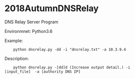 # 2018AutumnDNSRelay

DNS Relay Server Program

Environmnet: Python3.6

Example: 

        python dnsrelay.py -dd -i "dnsrelay.txt" -a 10.3.9.4
  
Description:

        python dnsrelay.py -[dd]d (Increase output detail.) -i [input_file]  -a [authority DNS IP]

